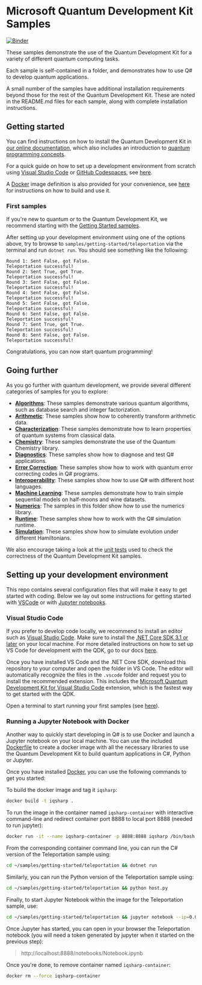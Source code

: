 ﻿# Microsoft Quantum Development Kit Samples

 [![Binder](https://mybinder.org/badge_logo.svg)](https://mybinder.org/v2/gh/Microsoft/Quantum/⭐binder?urlpath=tree)

These samples demonstrate the use of the Quantum Development Kit for a variety of different quantum computing tasks.

Each sample is self-contained in a folder, and demonstrates how to use Q# to develop quantum applications.

A small number of the samples have additional installation requirements beyond those for the rest of the Quantum Development Kit.
These are noted in the README.md files for each sample, along with complete installation instructions.

## Getting started

You can find instructions on how to install the Quantum Development Kit in [our online documentation](https://docs.microsoft.com/azure/quantum/install-overview-qdk/), which also includes
an introduction to [quantum programming concepts](https://docs.microsoft.com/azure/quantum/concepts-overview/).

For a quick guide on how to set up a development environment from scratch using [Visual Studio Code](https://code.visualstudio.com) or [GitHub Codespaces](https://github.com/features/codespaces), see [here](#setting-up-your-development-environment).

A [Docker](https://docs.docker.com/install/) image definition is also provided for your convenience, see [here](#running-a-jupyter-notebook-with-docker) for instructions on how to build and use it.

### First samples

If you're new to quantum or to the Quantum Development Kit, we recommend starting with the [Getting Started samples](./samples/getting-started/).

After setting up your development environment using one of the options above, try to browse to `samples/getting-started/teleportation` via the terminal and run `dotnet run`. You should see something like the following:

```text
Round 1: Sent False, got False.
Teleportation successful!
Round 2: Sent True, got True.
Teleportation successful!
Round 3: Sent False, got False.
Teleportation successful!
Round 4: Sent False, got False.
Teleportation successful!
Round 5: Sent False, got False.
Teleportation successful!
Round 6: Sent False, got False.
Teleportation successful!
Round 7: Sent True, got True.
Teleportation successful!
Round 8: Sent False, got False.
Teleportation successful!
```

Congratulations, you can now start quantum programming!

## Going further

As you go further with quantum development, we provide several different categories of samples for you to explore:

- **[Algorithms](./samples/algorithms)**:
  These samples demonstrate various quantum algorithms, such as database search and integer factorization.
- **[Arithmetic](./samples/arithmetic)**:
  These samples show how to coherently transform arithmetic data.
- **[Characterization](./samples/characterization)**:
  These samples demonstrate how to learn properties of quantum systems from classical data.
- **[Chemistry](./samples/chemistry)**:
  These samples demonstrate the use of the Quantum Chemistry library.
- **[Diagnostics](./samples/diagnostics)**:
  These samples show how to diagnose and test Q# applications.
- **[Error Correction](./samples/error-correction)**:
  These samples show how to work with quantum error correcting codes in Q# programs.
- **[Interoperability](./samples/interoperability)**:
  These samples show how to use Q# with different host languages.
- **[Machine Learning](./samples/machine-learning)**:
  These samples demonstrate how to train simple sequential models on half-moons and wine datasets.
- **[Numerics](./samples/numerics)**:
  The samples in this folder show how to use the numerics library.
- **[Runtime](./samples/runtime)**:
  These samples show how to work with the Q# simulation runtime.
- **[Simulation](./samples/simulation)**:
  These samples show how to simulate evolution under different Hamiltonians.

We also encourage taking a look at the [unit tests](./samples/tests) used to check the correctness of the Quantum Development Kit samples.

## Setting up your development environment

This repo contains several configuration files that will make it easy to get started with coding. Below we lay out some instructions for getting started with [VSCode](#visual-studio-code) or with [Jupyter notebooks](#running-a-jupyter-notebook-with-docker).

### Visual Studio Code

If you prefer to develop code locally, we recommend to install an editor such as [Visual Studio Code](https://code.visualstudio.com/download). Make sure to install the [.NET Core SDK 3.1 or later](https://www.microsoft.com/net/download) on your local machine. For more detailed instructions on how to set up VS Code for development with the QDK, go to our docs [here](https://docs.microsoft.com/azure/quantum/install-command-line-qdk).

Once you have installed VS Code and the .NET Core SDK, download this repository to your computer and open the folder in VS Code. The editor will automatically recognize the files in the `.vscode` folder and request you to install the recommended extension. This includes the [Microsoft Quantum Development Kit for Visual Studio Code](https://marketplace.visualstudio.com/items?itemName=quantum.quantum-devkit-vscode) extension, which is the fastest way to get started with the QDK.

Open a terminal to start running your first samples (see [here](#first-samples)).

### Running a Jupyter Notebook with Docker

Another way to quickly start developing in Q# is to use Docker and launch a Jupyter notebook on your local machine. You can use the included [Dockerfile](./Dockerfile) to create a docker image with all the necessary libraries to use the Quantum Development Kit to build quantum applications in C#, Python or Jupyter.

Once you have installed [Docker](https://docs.docker.com/install/), you can
use the following commands to get you started:

To build the docker image and tag it `iqsharp`:

```sh
docker build -t iqsharp .
```

To run the image in the container named `iqsharp-container` with interactive command-line and redirect container port 8888 to local port 8888 (needed to run jupyter):

```sh
docker run -it --name iqsharp-container -p 8888:8888 iqsharp /bin/bash
```

From the corresponding container command line, you can run the C# version of the Teleportation sample using:

```sh
cd ~/samples/getting-started/teleportation && dotnet run
```

Similarly, you can run the Python version of the Teleportation sample using:

```sh
cd ~/samples/getting-started/teleportation && python host.py
```

Finally, to start Jupyter Notebook within the image for the Teleportation sample, use:

```sh
cd ~/samples/getting-started/teleportation && jupyter notebook --ip=0.0.0.0 --no-browser 
```

Once Jupyter has started, you can open in your browser the Teleportation notebook (you
will need a token generated by jupyter when it started on the previous step):

> http://localhost:8888/notebooks/Notebook.ipynb

Once you're done, to remove container named `iqsharp-container`:

```sh
docker rm --force iqsharp-container
```
